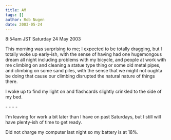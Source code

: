 ```yaml
---
title: AM
tags: []
author: Rob Nugen
date: 2003-05-24
---
```


<p class=date>8:54am JST Saturday 24 May 2003</p>

<p>This morning was surprising to me; I expected to be totally
dragging, but I totally woke up early-ish, with the sense of having
had one hugemongous dream all night including problems with my
bicycle, and people at work with me climbing on and cleaning a statue
type thing or some old metal pipes, and climbing on some sand piles,
with the sense that we might not oughta be doing that cause our
climbing disrupted the natural nature of things there.</p>

<p>I woke up to find my light on and flashcards slightly crinkled to
the side of my bed.</p>

<p>- - - -</p>

<p>I'm leaving for work a bit later than I have on past Saturdays, but
I still will have plenty-ish of time to get ready.</p>

<p>Did not charge my computer last night so my battery is at 18%.</p>
